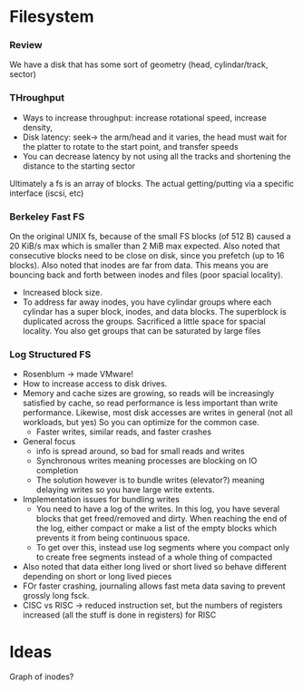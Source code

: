 # Filesystem 

### Review
We have a disk that has some sort of geometry (head, cylindar/track, sector)

### THroughput
* Ways to increase throughput: increase rotational speed, increase density, 
* Disk latency: seek-> the arm/head and it varies, the head must wait for the platter to rotate to the start point, and transfer speeds
* You can decrease latency by not using all the tracks and shortening the distance to the starting sector

Ultimately a fs is an array of blocks. The actual getting/putting via a specific interface (iscsi, etc)

### Berkeley Fast FS
On the original UNIX fs, because of the small FS blocks (of 512 B) caused a 20 KiB/s max which is smaller than 2 MiB max expected. Also noted that consecutive blocks need to be close on disk, since you prefetch (up to 16 blocks). Also noted that inodes are far from data. This means you are bouncing back and forth between inodes and files (poor spacial locality). 
* Increased block size. 
* To address far away inodes, you have cylindar groups where each cylindar has a super block, inodes, and data blocks. The superblock is duplicated across the groups. Sacrificed a little space for spacial locality. You also get groups that can be saturated by large files

### Log Structured FS
* Rosenblum -> made VMware! 
* How to increase access to disk drives. 
* Memory and cache sizes are growing, so reads will be increasingly satisfied by cache, so read performance is less important than write performance. Likewise, most disk accesses are writes in general (not all workloads, but yes) So you can optimize for the common case. 
    * Faster writes, similar reads, and faster crashes
* General focus
    * info is spread around, so bad for small reads and writes
    * Synchronous writes meaning processes are blocking on IO completion
    * The solution however is to bundle writes (elevator?) meaning delaying writes so you have large write extents. 
* Implementation issues for bundling writes
    * You need to have a log of the writes. In this log, you have several blocks that get freed/removed and dirty. When reaching the end of the log, either compact or make a list of the empty blocks which prevents it from being continuous space. 
    * To get over this, instead use log segments where you compact only to create free segments instead of a whole thing of compacted
* Also noted that data either long lived or short lived so behave different depending on short or long lived pieces 
* FOr faster crashing, journaling allows fast meta data saving to prevent grossly long fsck. 
* CISC vs RISC -> reduced instruction set, but the numbers of registers increased (all the stuff is done in registers) for RISC

# Ideas
Graph of inodes? 
